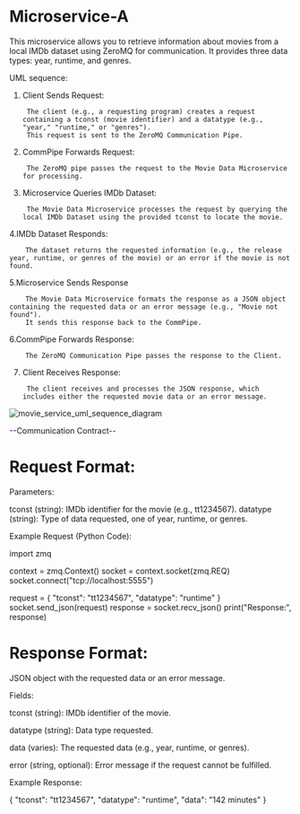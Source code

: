 # Microservice-A
This microservice allows you to retrieve information about movies from a local IMDb dataset using ZeroMQ for communication. It provides three data types: year, runtime, and genres.


UML sequence:

1. Client Sends Request:
   
        The client (e.g., a requesting program) creates a request containing a tconst (movie identifier) and a datatype (e.g., "year," "runtime," or "genres").
        This request is sent to the ZeroMQ Communication Pipe.
   
3. CommPipe Forwards Request:
   
        The ZeroMQ pipe passes the request to the Movie Data Microservice for processing.

5. Microservice Queries IMDb Dataset:
   
        The Movie Data Microservice processes the request by querying the local IMDb Dataset using the provided tconst to locate the movie.

4.IMDb Dataset Responds:

        The dataset returns the requested information (e.g., the release year, runtime, or genres of the movie) or an error if the movie is not found.

5.Microservice Sends Response

        The Movie Data Microservice formats the response as a JSON object containing the requested data or an error message (e.g., "Movie not found").
        It sends this response back to the CommPipe.

6.CommPipe Forwards Response:

        The ZeroMQ Communication Pipe passes the response to the Client.

7. Client Receives Response:
   
        The client receives and processes the JSON response, which includes either the requested movie data or an error message.


![movie_service_uml_sequence_diagram](https://github.com/user-attachments/assets/3a99d2dd-cb84-4b90-8c2a-23580e317309)




--Communication Contract--


# Request Format:

Parameters:

tconst (string): IMDb identifier for the movie (e.g., tt1234567).
datatype (string): Type of data requested, one of year, runtime, or genres.

Example Request (Python Code):

import zmq

context = zmq.Context()
socket = context.socket(zmq.REQ)
socket.connect("tcp://localhost:5555")

request = {
    "tconst": "tt1234567",
    "datatype": "runtime"
}
socket.send_json(request)
response = socket.recv_json()
print("Response:", response)





# Response Format:

JSON object with the requested data or an error message.

Fields:

tconst (string): IMDb identifier of the movie.

datatype (string): Data type requested.

data (varies): The requested data (e.g., year, runtime, or genres).

error (string, optional): Error message if the request cannot be fulfilled.


Example Response:

{
    "tconst": "tt1234567",
    "datatype": "runtime",
    "data": "142 minutes"
}

